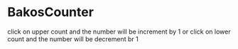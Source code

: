 # BakosCounter
click on upper count and the number will be increment by 1 or
click on lower count and the number will be decrement br 1
